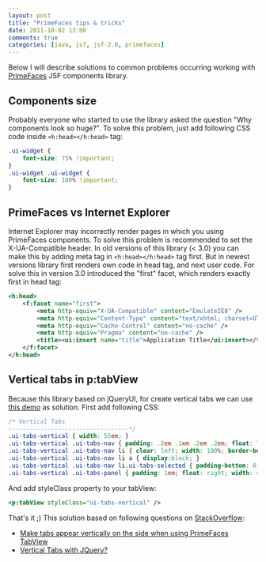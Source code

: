 ```yaml
---
layout: post
title: "PrimeFaces tips & tricks"
date: 2011-10-02 13:00
comments: true
categories: [java, jsf, jsf-2.0, primefaces]
---
```

Below I will describe solutions to common problems occurring working with [PrimeFaces](http://primefaces.org) JSF components library.
<!--more-->
## Components size
Probably everyone who started to use the library asked the question "Why components look so huge?".
To solve this problem, just add following CSS code inside ```<h:head></h:head>``` tag:
``` css
.ui-widget {
	font-size: 75% !important;
}
.ui-widget .ui-widget {
	font-size: 100% !important;
}
```

## PrimeFaces vs Internet Explorer
Internet Explorer may incorrectly render pages in which you using PrimeFaces components. To solve this problem is recommended to set the X-UA-Compatible header. In old versions of this library (< 3.0) you can make this by adding meta tag in ```<h:head></h:head>``` tag first. But in newest versions library first renders own code in head tag, and next user code. For solve this in version 3.0 introduced the "first" facet, which renders exactly first in head tag:
``` xml
<h:head>
	<f:facet name="first">
		<meta http-equiv="X-UA-Compatible" content="EmulateIE8" />
		<meta http-equiv="Content-Type" content="text/xhtml; charset=UTF-8" />
		<meta http-equiv="Cache-Control" content="no-cache" />
		<meta http-equiv="Pragma" content="no-cache" />
		<title><ui:insert name="title">Application Title</ui:insert></title>
	</f:facet>
</h:head>
```

## Vertical tabs in p:tabView
Because this library based on jQueryUI, for create vertical tabs we can use [this demo](http://jquery-ui.googlecode.com/svn/trunk/demos/tabs/vertical.html) as solution. First add following CSS:
``` css
/* Vertical Tabs
----------------------------------*/
.ui-tabs-vertical { width: 55em; }
.ui-tabs-vertical .ui-tabs-nav { padding: .2em .1em .2em .2em; float: left; width: 12em; }
.ui-tabs-vertical .ui-tabs-nav li { clear: left; width: 100%; border-bottom-width: 1px !important; border-right-width: 0 !important; margin: 0 -1px .2em 0; }
.ui-tabs-vertical .ui-tabs-nav li a { display:block; }
.ui-tabs-vertical .ui-tabs-nav li.ui-tabs-selected { padding-bottom: 0; padding-right: .1em; border-right-width: 1px; border-right-width: 1px; }
.ui-tabs-vertical .ui-tabs-panel { padding: 1em; float: right; width: 40em;}
```
And add styleClass property to your tabView:
``` xml
<p:tabView styleClass="ui-tabs-vertical" />
```
That's it ;)
This solution based on following questions on [StackOverflow](http://stackowerflow.com):
*	[Make tabs appear vertically on the side when using PrimeFaces TabView](http://stackoverflow.com/q/6098319/600313)
*	[Vertical Tabs with JQuery?](http://stackoverflow.com/q/773074/600313)

